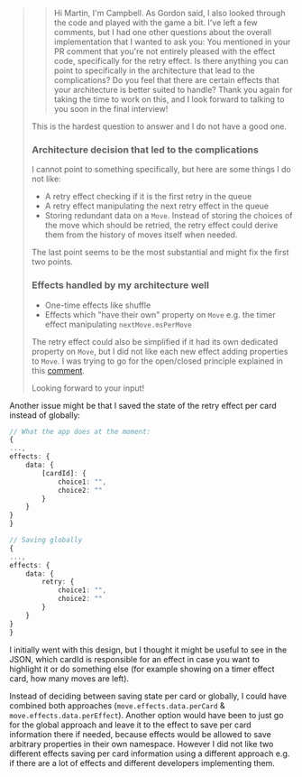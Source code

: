 > > Hi Martin, I'm Campbell. As Gordon said, I also looked through the code and played with the game a bit.
> > I've left a few comments, but I had one other questions about the overall implementation that I wanted to ask you:
> > You mentioned in your PR comment that you're not entirely pleased with the effect code, specifically for the retry effect. Is there anything you can point to specifically in the architecture that lead to the complications? Do you feel that there are certain effects that your architecture is better suited to handle?
> > Thank you again for taking the time to work on this, and I look forward to talking to you soon in the final interview!
>
> This is the hardest question to answer and I do not have a good one.
>
> ### Architecture decision that led to the complications
>
> I cannot point to something specifically, but here are some things I do not like:
>
> - A retry effect checking if it is the first retry in the queue
> - A retry effect manipulating the next retry effect in the queue
> - Storing redundant data on a `Move`. Instead of storing the choices of the move which should be retried, the retry effect could derive them from the history of moves itself when needed.
>
> The last point seems to be the most substantial and might fix the first two points.
>
> ### Effects handled by my architecture well
>
> - One-time effects like shuffle
> - Effects which "have their own" property on `Move` e.g. the timer effect manipulating `nextMove.msPerMove`
>
> The retry effect could also be simplified if it had its own dedicated property on `Move`, but I did not like each new effect adding properties to `Move`. I was trying to go for the open/closed principle explained in this [comment](https://github.com/iknow/martin-jaskulla-project/pull/1#discussion_r912362614).
>
> Looking forward to your input!

Another issue might be that I saved the state of the retry effect per card instead of globally:

```ts
// What the app does at the moment:
{
...,
effects: {
    data: {
        [cardId]: {
            choice1: "",
            choice2: ""
        }
    }
}
}
```

```ts
// Saving globally
{
...,
effects: {
    data: {
        retry: {
            choice1: "",
            choice2: ""
        }
    }
}
}
```

I initially went with this design, but I thought it might be useful to see in the JSON, which cardId is responsible for an effect in case you want to highlight it or do something else (for example showing on a timer effect card, how many moves are left).

Instead of deciding between saving state per card or globally, I could have combined both approaches (`move.effects.data.perCard` & `move.effects.data.perEffect`). Another option would have been to just go for the global approach and leave it to the effect to save per card information there if needed, because effects would be allowed to save arbitrary properties in their own namespace. However I did not like two different effects saving per card information using a different approach e.g. if there are a lot of effects and different developers implementing them.
